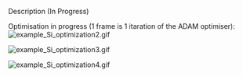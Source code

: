 Description (In Progress)


Optimisation in progress (1 frame is 1 itaration of the ADAM optimiser):
![example_Si_optimization2.gif](https://github.com/dmytrokovych/iSPR-inverse-design/blob/main/gifs/example_Si_optimization2.gif)

![example_Si_optimization3.gif](https://github.com/dmytrokovych/iSPR-inverse-design/blob/main/gifs/example_Si_optimization3.gif)

![example_Si_optimization4.gif](https://github.com/dmytrokovych/iSPR-inverse-design/blob/main/gifs/example_Si_optimization4.gif)
